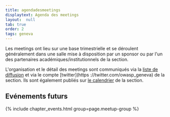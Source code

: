 ```yaml
---
title: agendadesmeetings
displaytext: Agenda des meetings
layout:  null
tab: true
order: 2
tags: geneva
---
```


Les meetings ont lieu sur une base trimestrielle et se déroulent généralement dans une salle mise à disposition par un sponsor ou par l'un des partenaires académiques/institutionnels de la section.

L'organisation et le détail des meetings sont communiqués via la [liste de diffusion](https://groups.google.com/a/owasp.org/forum/#!forum/geneva-chapter) et via le compte [twitter](https
://twitter.com/owasp_geneva) de la section. 
Ils sont également publiés sur [le calendrier](https://calendar.google.com/calendar/embed?src=owasp.org_durrij6j25be74fb82ls9868lk%40group.calendar.google.com&ctz=Europe%2FZurich) de la section.

## Evénements futurs

{% include chapter_events.html group=page.meetup-group %}
